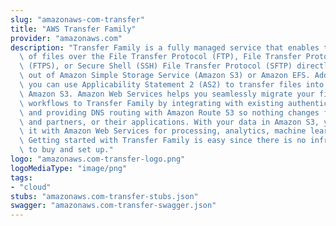 ```yaml
---
slug: "amazonaws-com-transfer"
title: "AWS Transfer Family"
provider: "amazonaws.com"
description: "Transfer Family is a fully managed service that enables the transfer\
  \ of files over the File Transfer Protocol (FTP), File Transfer Protocol over SSL\
  \ (FTPS), or Secure Shell (SSH) File Transfer Protocol (SFTP) directly into and\
  \ out of Amazon Simple Storage Service (Amazon S3) or Amazon EFS. Additionally,\
  \ you can use Applicability Statement 2 (AS2) to transfer files into and out of\
  \ Amazon S3. Amazon Web Services helps you seamlessly migrate your file transfer\
  \ workflows to Transfer Family by integrating with existing authentication systems,\
  \ and providing DNS routing with Amazon Route 53 so nothing changes for your customers\
  \ and partners, or their applications. With your data in Amazon S3, you can use\
  \ it with Amazon Web Services for processing, analytics, machine learning, and archiving.\
  \ Getting started with Transfer Family is easy since there is no infrastructure\
  \ to buy and set up."
logo: "amazonaws.com-transfer-logo.png"
logoMediaType: "image/png"
tags:
- "cloud"
stubs: "amazonaws.com-transfer-stubs.json"
swagger: "amazonaws.com-transfer-swagger.json"
---
```

